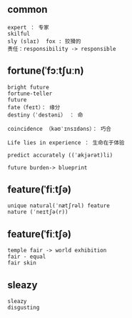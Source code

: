 ## common
```
expert ： 专家
skilful
sly (slaɪ)  fox : 狡猾的
责任：responsibility -> responsible
```

## fortune(ˈfɔːtʃuːn)
```
bright future
fortune-teller 
future
fate（feɪt）： 缘分
destiny（ˈdestəni） ： 命

coincidence （kəʊˈɪnsɪdəns）： 巧合

Life lies in experience ： 生命在于体验

predict accurately ((ˈækjərət)li)

future burden-> blueprint

```

## feature(ˈfiːtʃə)
```
unique natural(ˈnætʃrəl) feature
nature (ˈneɪtʃə(r))
```

## feature(ˈfiːtʃə)
```
temple fair -> world exhibition
fair - equal 
fair skin
```

## sleazy
```
sleazy
disgusting
```
